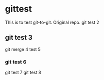 # gittest

This is to test git-to-git.
Original repo.
git test 2 

## git test 3
git merge 4
test 5

### git test 6

git test 7
git test 8
